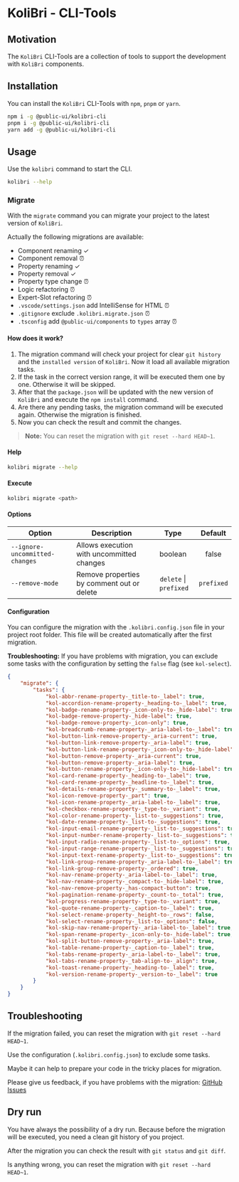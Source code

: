 # KoliBri - CLI-Tools

## Motivation

The `KoliBri` CLI-Tools are a collection of tools to support the development with `KoliBri` components.

## Installation

You can install the `KoliBri` CLI-Tools with `npm`, `pnpm` or `yarn`.

```bash
npm i -g @public-ui/kolibri-cli
pnpm i -g @public-ui/kolibri-cli
yarn add -g @public-ui/kolibri-cli
```

## Usage

Use the `kolibri` command to start the CLI.

```bash
kolibri --help
```

### Migrate

With the `migrate` command you can migrate your project to the latest version of `KoliBri`.

Actually the following migrations are available:

- Component renaming ✓
- Component removal ⏰
- Property renaming ✓
- Property removal ✓
- Property type change ⏰
- Logic refactoring ⏰
- Expert-Slot refactoring ⏰
- `.vscode/settings.json` add IntelliSense for HTML ⏰
- `.gitignore` exclude `.kolibri.migrate.json` ⏰
- `.tsconfig` add `@public-ui/components` to `types` array ⏰

#### How does it work?

1. The migration command will check your project for clear `git history` and the `installed version` of `KoliBri`. Now it load all available migration tasks.
2. If the task in the correct version range, it will be executed them one by one. Otherwise it will be skipped.
3. After that the `package.json` will be updated with the new version of `KoliBri` and execute the `npm install` command.
4. Are there any pending tasks, the migration command will be executed again. Otherwise the migration is finished.
5. Now you can check the result and commit the changes.

> **Note:** You can reset the migration with `git reset --hard HEAD~1`.

#### Help

```bash
kolibri migrate --help
```

#### Execute

```bash
kolibri migrate <path>
```

#### Options

| Option                         | Description                                |          Type          |  Default   |
| ------------------------------ | ------------------------------------------ | :--------------------: | :--------: |
| `--ignore-uncommitted-changes` | Allows execution with uncommitted changes  |        boolean         |   false    |
| `--remove-mode`                | Remove properties by comment out or delete | `delete` \| `prefixed` | `prefixed` |

#### Configuration

You can configure the migration with the `.kolibri.config.json` file in your project root folder. This file will be created automatically after the first migration.

**Troubleshooting:** If you have problems with migration, you can exclude some tasks with the configuration by setting the `false` flag (see `kol-select`).

```json
{
	"migrate": {
		"tasks": {
			"kol-abbr-rename-property-_title-to-_label": true,
			"kol-accordion-rename-property-_heading-to-_label": true,
			"kol-badge-rename-property-_icon-only-to-_hide-label": true,
			"kol-badge-remove-property-_hide-label": true,
			"kol-badge-remove-property-_icon-only": true,
			"kol-breadcrumb-rename-property-_aria-label-to-_label": true,
			"kol-button-link-remove-property-_aria-current": true,
			"kol-button-link-remove-property-_aria-label": true,
			"kol-button-link-rename-property-_icon-only-to-_hide-label": true,
			"kol-button-remove-property-_aria-current": true,
			"kol-button-remove-property-_aria-label": true,
			"kol-button-rename-property-_icon-only-to-_hide-label": true,
			"kol-card-rename-property-_heading-to-_label": true,
			"kol-card-rename-property-_headline-to-_label": true,
			"kol-details-rename-property-_summary-to-_label": true,
			"kol-icon-remove-property-_part": true,
			"kol-icon-rename-property-_aria-label-to-_label": true,
			"kol-checkbox-rename-property-_type-to-_variant": true,
			"kol-color-rename-property-_list-to-_suggestions": true,
			"kol-date-rename-property-_list-to-_suggestions": true,
			"kol-input-email-rename-property-_list-to-_suggestions": true,
			"kol-input-number-rename-property-_list-to-_suggestions": true,
			"kol-input-radio-rename-property-_list-to-_options": true,
			"kol-input-range-rename-property-_list-to-_suggestions": true,
			"kol-input-text-rename-property-_list-to-_suggestions": true,
			"kol-link-group-rename-property-_aria-label-to-_label": true,
			"kol-link-group-remove-property-_ordered": true,
			"kol-nav-rename-property-_aria-label-to-_label": true,
			"kol-nav-rename-property-_compact-to-_hide-label": true,
			"kol-nav-remove-property-_has-compact-button": true,
			"kol-pagination-rename-property-_count-to-_total": true,
			"kol-progress-rename-property-_type-to-_variant": true,
			"kol-quote-rename-property-_caption-to-_label": true,
			"kol-select-rename-property-_height-to-_rows": false,
			"kol-select-rename-property-_list-to-_options": false,
			"kol-skip-nav-rename-property-_aria-label-to-_label": true,
			"kol-span-rename-property-_icon-only-to-_hide-label": true,
			"kol-split-button-remove-property-_aria-label": true,
			"kol-table-rename-property-_caption-to-_label": true,
			"kol-tabs-rename-property-_aria-label-to-_label": true,
			"kol-tabs-rename-property-_tab-align-to-_align": true,
			"kol-toast-rename-property-_heading-to-_label": true,
			"kol-version-rename-property-_version-to-_label": true
		}
	}
}
```

## Troubleshooting

If the migration failed, you can reset the migration with `git reset --hard HEAD~1`.

Use the configuration (`.kolibri.config.json`) to exclude some tasks.

Maybe it can help to prepare your code in the tricky places for migration.

Please give us feedback, if you have problems with the migration: [GitHub Issues](https://github.com/public-ui/kolibri/issues/new?assignees=&labels=useful+hint&projects=&template=7_feedback.md&title=%F0%9F%92%A1+CLI%3A+)

## Dry run

You have always the possibility of a dry run. Because before the migration will be executed, you need a clean git history of you project.

After the migration you can check the result with `git status` and `git diff`.

Is anything wrong, you can reset the migration with `git reset --hard HEAD~1`.

